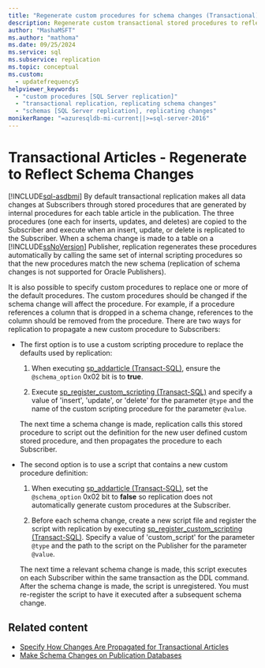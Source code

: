 ```yaml
---
title: "Regenerate custom procedures for schema changes (Transactional)"
description: Regenerate custom transactional stored procedures to reflect schema changes for Transactional Replication.
author: "MashaMSFT"
ms.author: "mathoma"
ms.date: 09/25/2024
ms.service: sql
ms.subservice: replication
ms.topic: conceptual
ms.custom:
  - updatefrequency5
helpviewer_keywords:
  - "custom procedures [SQL Server replication]"
  - "transactional replication, replicating schema changes"
  - "schemas [SQL Server replication], replicating changes"
monikerRange: "=azuresqldb-mi-current||>=sql-server-2016"
---
```

# Transactional Articles - Regenerate to Reflect Schema Changes
[!INCLUDE[sql-asdbmi](../../../includes/applies-to-version/sql-asdbmi.md)]
  By default transactional replication makes all data changes at Subscribers through stored procedures that are generated by internal procedures for each table article in the publication. The three procedures (one each for inserts, updates, and deletes) are copied to the Subscriber and execute when an insert, update, or delete is replicated to the Subscriber. When a schema change is made to a table on a [!INCLUDE[ssNoVersion](../../../includes/ssnoversion-md.md)] Publisher, replication regenerates these procedures automatically by calling the same set of internal scripting procedures so that the new procedures match the new schema (replication of schema changes is not supported for Oracle Publishers).  
  
 It is also possible to specify custom procedures to replace one or more of the default procedures. The custom procedures should be changed if the schema change will affect the procedure. For example, if a procedure references a column that is dropped in a schema change, references to the column should be removed from the procedure. There are two ways for replication to propagate a new custom procedure to Subscribers:  
  
-   The first option is to use a custom scripting procedure to replace the defaults used by replication:  
  
    1.  When executing [sp_addarticle &#40;Transact-SQL&#41;](../../../relational-databases/system-stored-procedures/sp-addarticle-transact-sql.md), ensure the `@schema_option` 0x02 bit is to **true**.  
  
    2.  Execute [sp_register_custom_scripting &#40;Transact-SQL&#41;](../../../relational-databases/system-stored-procedures/sp-register-custom-scripting-transact-sql.md) and specify a value of 'insert', 'update', or 'delete' for the parameter `@type` and the name of the custom scripting procedure for the parameter `@value`.  
  
     The next time a schema change is made, replication calls this stored procedure to script out the definition for the new user defined custom stored procedure, and then propagates the procedure to each Subscriber.  
  
-   The second option is to use a script that contains a new custom procedure definition:  
  
    1.  When executing [sp_addarticle &#40;Transact-SQL&#41;](../../../relational-databases/system-stored-procedures/sp-addarticle-transact-sql.md), set the `@schema_option` 0x02 bit to **false** so replication does not automatically generate custom procedures at the Subscriber.  
  
    2.  Before each schema change, create a new script file and register the script with replication by executing [sp_register_custom_scripting &#40;Transact-SQL&#41;](../../../relational-databases/system-stored-procedures/sp-register-custom-scripting-transact-sql.md). Specify a value of 'custom_script' for the parameter `@type` and the path to the script on the Publisher for the parameter `@value`.  
  
     The next time a relevant schema change is made, this script executes on each Subscriber within the same transaction as the DDL command. After the schema change is made, the script is unregistered. You must re-register the script to have it executed after a subsequent schema change.  
  
## Related content

- [Specify How Changes Are Propagated for Transactional Articles](../../../relational-databases/replication/transactional/transactional-articles-specify-how-changes-are-propagated.md)
- [Make Schema Changes on Publication Databases](../../../relational-databases/replication/publish/make-schema-changes-on-publication-databases.md)
